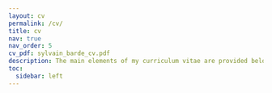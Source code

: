 ```yaml
---
layout: cv
permalink: /cv/
title: cv
nav: true
nav_order: 5
cv_pdf: sylvain_barde_cv.pdf
description: The main elements of my curriculum vitae are provided below. A more complete PDF version is available for download.
toc:
  sidebar: left
---
```

